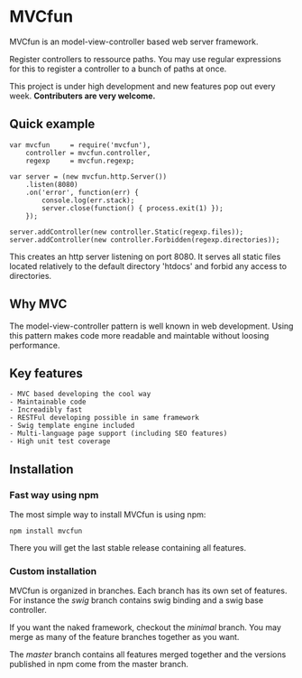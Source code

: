 # MVCfun

MVCfun is an model-view-controller based web server framework. 

Register controllers to ressource paths. You may use regular expressions for
this to register a controller to a bunch of paths at once.

This project is under high development and new features pop out every week.
**Contributers are very welcome.**

## Quick example

    var mvcfun     = require('mvcfun'),
        controller = mvcfun.controller,
        regexp     = mvcfun.regexp;

    var server = (new mvcfun.http.Server())
        .listen(8080)
        .on('error', function(err) {
            console.log(err.stack);
            server.close(function() { process.exit(1) });
        });

    server.addController(new controller.Static(regexp.files));
    server.addController(new controller.Forbidden(regexp.directories));

This creates an http server listening on port 8080. It serves all static files
located relatively to the default directory 'htdocs' and forbid any access to
directories.

## Why MVC

The model-view-controller pattern is well known in web development. Using this
pattern makes code more readable and maintable without loosing performance.

## Key features

    - MVC based developing the cool way
    - Maintainable code
    - Increadibly fast
    - RESTFul developing possible in same framework
    - Swig template engine included
    - Multi-language page support (including SEO features)
    - High unit test coverage

## Installation

### Fast way using npm

The most simple way to install MVCfun is using npm:

    npm install mvcfun

There you will get the last stable release containing all features.

### Custom installation

MVCfun is organized in branches. Each branch has its own set of features. For
instance the *swig* branch contains swig binding and a swig base controller.

If you want the naked framework, checkout the *minimal* branch. You may merge
as many of the feature branches together as you want. 

The *master* branch contains all features merged together and the versions
published in npm come from the master branch.
